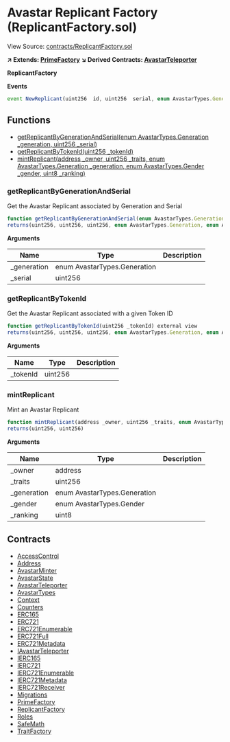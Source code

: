 # Avastar Replicant Factory (ReplicantFactory.sol)

View Source: [contracts/ReplicantFactory.sol](../contracts/ReplicantFactory.sol)

**↗ Extends: [PrimeFactory](PrimeFactory.md)**
**↘ Derived Contracts: [AvastarTeleporter](AvastarTeleporter.md)**

**ReplicantFactory**

**Events**

```js
event NewReplicant(uint256  id, uint256  serial, enum AvastarTypes.Generation  generation, enum AvastarTypes.Gender  gender, uint256  traits);
```

## Functions

- [getReplicantByGenerationAndSerial(enum AvastarTypes.Generation _generation, uint256 _serial)](#getreplicantbygenerationandserial)
- [getReplicantByTokenId(uint256 _tokenId)](#getreplicantbytokenid)
- [mintReplicant(address _owner, uint256 _traits, enum AvastarTypes.Generation _generation, enum AvastarTypes.Gender _gender, uint8 _ranking)](#mintreplicant)

### getReplicantByGenerationAndSerial

Get the Avastar Replicant associated by Generation and Serial

```js
function getReplicantByGenerationAndSerial(enum AvastarTypes.Generation _generation, uint256 _serial) external view
returns(uint256, uint256, uint256, enum AvastarTypes.Generation, enum AvastarTypes.Gender, uint8)
```

**Arguments**

| Name        | Type           | Description  |
| ------------- |------------- | -----|
| _generation | enum AvastarTypes.Generation |  | 
| _serial | uint256 |  | 

### getReplicantByTokenId

Get the Avastar Replicant associated with a given Token ID

```js
function getReplicantByTokenId(uint256 _tokenId) external view
returns(uint256, uint256, uint256, enum AvastarTypes.Generation, enum AvastarTypes.Gender, uint8)
```

**Arguments**

| Name        | Type           | Description  |
| ------------- |------------- | -----|
| _tokenId | uint256 |  | 

### mintReplicant

Mint an Avastar Replicant

```js
function mintReplicant(address _owner, uint256 _traits, enum AvastarTypes.Generation _generation, enum AvastarTypes.Gender _gender, uint8 _ranking) external nonpayable onlyMinter whenNotPaused 
returns(uint256, uint256)
```

**Arguments**

| Name        | Type           | Description  |
| ------------- |------------- | -----|
| _owner | address |  | 
| _traits | uint256 |  | 
| _generation | enum AvastarTypes.Generation |  | 
| _gender | enum AvastarTypes.Gender |  | 
| _ranking | uint8 |  | 

## Contracts

* [AccessControl](AccessControl.md)
* [Address](Address.md)
* [AvastarMinter](AvastarMinter.md)
* [AvastarState](AvastarState.md)
* [AvastarTeleporter](AvastarTeleporter.md)
* [AvastarTypes](AvastarTypes.md)
* [Context](Context.md)
* [Counters](Counters.md)
* [ERC165](ERC165.md)
* [ERC721](ERC721.md)
* [ERC721Enumerable](ERC721Enumerable.md)
* [ERC721Full](ERC721Full.md)
* [ERC721Metadata](ERC721Metadata.md)
* [IAvastarTeleporter](IAvastarTeleporter.md)
* [IERC165](IERC165.md)
* [IERC721](IERC721.md)
* [IERC721Enumerable](IERC721Enumerable.md)
* [IERC721Metadata](IERC721Metadata.md)
* [IERC721Receiver](IERC721Receiver.md)
* [Migrations](Migrations.md)
* [PrimeFactory](PrimeFactory.md)
* [ReplicantFactory](ReplicantFactory.md)
* [Roles](Roles.md)
* [SafeMath](SafeMath.md)
* [TraitFactory](TraitFactory.md)
